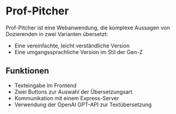 # Prof-Pitcher

Prof-Pitcher ist eine Webanwendung, die komplexe Aussagen von Dozierenden in zwei Varianten übersetzt:

- Eine vereinfachte, leicht verständliche Version
- Eine umgangssprachliche Version im Stil der Gen-Z

## Funktionen

- Texteingabe im Frontend
- Zwei Buttons zur Auswahl der Übersetzungsart
- Kommunikation mit einem Express-Server
- Verwendung der OpenAI GPT-API zur Textübersetzung

